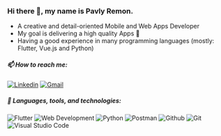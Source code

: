 ### Hi there 👋, my name is Pavly Remon.


- A creative and detail-oriented Mobile and Web Apps Developer
- My goal is delivering a high quality Apps 📱
- Having a good experience in many programming languages (mostly: Flutter, Vue.js and Python) 



##### 📫 How to reach me:

[![Linkedin](https://img.shields.io/badge/linkedin-0077B5?style=for-the-badge&logo=linkedin&link=http://right)](https://www.linkedin.com/in/pavly-remon-090156107/)
[![Gmail](https://img.shields.io/badge/gmail-EA4335?style=for-the-badge&logo=gmail&link=http://right&logoColor=ffffff)](mailto:pavlyr.2019@gmail.com)



##### 🔭 Languages, tools, and technologies:
![Flutter](https://img.shields.io/badge/Flutter-00599C?style=for-the-badge&logo=flutter&logoColor=white)
![Web Development](https://img.shields.io/badge/Web-14354C?style=for-the-badge&logo=web&logoColor=white)
![Python](https://img.shields.io/badge/Python-14354C?style=for-the-badge&logo=python&logoColor=white)
![Postman](https://img.shields.io/badge/postman-FF6C37?style=for-the-badge&logo=postman&link=http://right&logoColor=ffffff)
![Github](https://img.shields.io/badge/github-181717?style=for-the-badge&logo=github&link=http://right&logoColor=ffffff)
![Git](https://img.shields.io/badge/git-F05032?style=for-the-badge&logo=git&link=http://right&logoColor=ffffff)
![Visual Studio Code](https://img.shields.io/badge/Visual%20Studio%20Code-0078d7.svg?style=for-the-badge&logo=visual-studio-code&logoColor=white)




<!--
**mariammakram/mariammakram** is a ✨ _special_ ✨ repository because its `README.md` (this file) appears on your GitHub profile.

Here are some ideas to get you started:

- 🔭 I’m currently working on ...
- 🌱 I’m currently learning ...
- 👯 I’m looking to collaborate on ...
- 🤔 I’m looking for help with ...
- 💬 Ask me about ...
- 📫 How to reach me: ...
- 😄 Pronouns: ...
- ⚡ Fun fact: ...
-->
